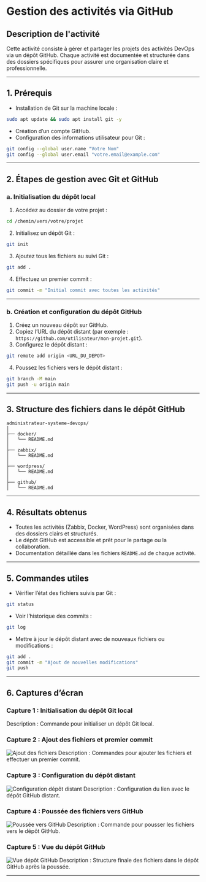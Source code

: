 # Gestion des activités via GitHub

## Description de l'activité

Cette activité consiste à gérer et partager les projets des activités DevOps via un dépôt GitHub. Chaque activité est documentée et structurée dans des dossiers spécifiques pour assurer une organisation claire et professionnelle.

---

## 1. Prérequis

- Installation de Git sur la machine locale :

```bash
sudo apt update && sudo apt install git -y
```

- Création d’un compte GitHub.
- Configuration des informations utilisateur pour Git :

```bash
git config --global user.name "Votre Nom"
git config --global user.email "votre.email@example.com"
```

---

## 2. Étapes de gestion avec Git et GitHub

### a. Initialisation du dépôt local

1. Accédez au dossier de votre projet :

```bash
cd /chemin/vers/votre/projet
```

2. Initialisez un dépôt Git :

```bash
git init
```

3. Ajoutez tous les fichiers au suivi Git :

```bash
git add .
```

4. Effectuez un premier commit :

```bash
git commit -m "Initial commit avec toutes les activités"
```

---

### b. Création et configuration du dépôt GitHub

1. Créez un nouveau dépôt sur GitHub.
2. Copiez l’URL du dépôt distant (par exemple : `https://github.com/utilisateur/mon-projet.git`).
3. Configurez le dépôt distant :

```bash
git remote add origin <URL_DU_DEPOT>
```

4. Poussez les fichiers vers le dépôt distant :

```bash
git branch -M main
git push -u origin main
```

---

## 3. Structure des fichiers dans le dépôt GitHub

```plaintext
administrateur-systeme-devops/
│
├── docker/
│   └── README.md
│
├── zabbix/
│   └── README.md
│
├── wordpress/
│   └── README.md
│
├── github/
│   └── README.md
```

---

## 4. Résultats obtenus

- Toutes les activités (Zabbix, Docker, WordPress) sont organisées dans des dossiers clairs et structurés.
- Le dépôt GitHub est accessible et prêt pour le partage ou la collaboration.
- Documentation détaillée dans les fichiers `README.md` de chaque activité.

---

## 5. Commandes utiles

- Vérifier l’état des fichiers suivis par Git :

```bash
git status
```

- Voir l’historique des commits :

```bash
git log
```

- Mettre à jour le dépôt distant avec de nouveaux fichiers ou modifications :

```bash
git add .
git commit -m "Ajout de nouvelles modifications"
git push
```

---

## 6. Captures d’écran

### Capture 1 : Initialisation du dépôt Git local

Description : Commande pour initialiser un dépôt Git local.

### Capture 2 : Ajout des fichiers et premier commit
![Ajout des fichiers](file-JhaWXHC2UPGqJWanroHfth)
Description : Commandes pour ajouter les fichiers et effectuer un premier commit.

### Capture 3 : Configuration du dépôt distant
![Configuration dépôt distant](file-SiegUJFhhB9t2dbeVtA5zz)
Description : Configuration du lien avec le dépôt GitHub distant.

### Capture 4 : Poussée des fichiers vers GitHub
![Poussée vers GitHub](file-Aavw9M1Cx1Y1bEXuamtk7t)
Description : Commande pour pousser les fichiers vers le dépôt GitHub.

### Capture 5 : Vue du dépôt GitHub
![Vue dépôt GitHub](file-LjijjvtTroHqLYXyj9aUBC)
Description : Structure finale des fichiers dans le dépôt GitHub après la poussée.

---
